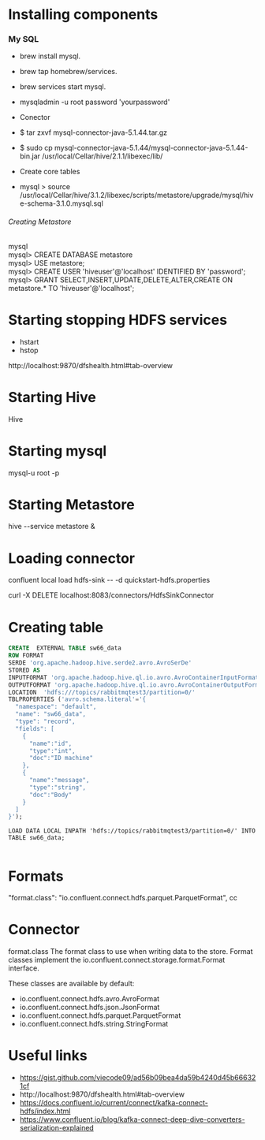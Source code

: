 # Installing components


### My SQL


- brew install mysql.
- brew tap homebrew/services.
- brew services start mysql.
- mysqladmin -u root password 'yourpassword'

- Conector
 - $ tar zxvf mysql-connector-java-5.1.44.tar.gz
 - $ sudo cp mysql-connector-java-5.1.44/mysql-connector-java-5.1.44-bin.jar /usr/local/Cellar/hive/2.1.1/libexec/lib/

- Create core tables
 - mysql > source /usr/local/Cellar/hive/3.1.2/libexec/scripts/metastore/upgrade/mysql/hive-schema-3.1.0.mysql.sql
###### Creating Metastore
mysql   
mysql> CREATE DATABASE metastore  
mysql> USE metastore;   
mysql> CREATE USER 'hiveuser'@'localhost' IDENTIFIED BY 'password';   
mysql> GRANT SELECT,INSERT,UPDATE,DELETE,ALTER,CREATE ON metastore.* TO 'hiveuser'@'localhost';


# Starting stopping HDFS services
- hstart
- hstop

http://localhost:9870/dfshealth.html#tab-overview

# Starting Hive

Hive

# Starting mysql
mysql-u root -p

# Starting Metastore

hive --service metastore &

# Loading connector
confluent local load hdfs-sink -- -d quickstart-hdfs.properties

curl -X DELETE localhost:8083/connectors/HdfsSinkConnector

# Creating table
``` SQL
CREATE  EXTERNAL TABLE sw66_data
ROW FORMAT
SERDE 'org.apache.hadoop.hive.serde2.avro.AvroSerDe'
STORED AS
INPUTFORMAT 'org.apache.hadoop.hive.ql.io.avro.AvroContainerInputFormat'
OUTPUTFORMAT 'org.apache.hadoop.hive.ql.io.avro.AvroContainerOutputFormat'
LOCATION  'hdfs:///topics/rabbitmqtest3/partition=0/'
TBLPROPERTIES ('avro.schema.literal'='{
  "namespace": "default",
  "name": "sw66_data",
  "type": "record",
  "fields": [
    {
      "name":"id",
      "type":"int",
      "doc":"ID machine"
    },
    {
      "name":"message",
      "type":"string",
      "doc":"Body"
    }
  ]
}');

```

```
LOAD DATA LOCAL INPATH 'hdfs://topics/rabbitmqtest3/partition=0/' INTO TABLE sw66_data;


```


# Formats
"format.class": "io.confluent.connect.hdfs.parquet.ParquetFormat",
cc
# Connector

format.class
The format class to use when writing data to the store. Format classes implement the io.confluent.connect.storage.format.Format interface.

These classes are available by default:

- io.confluent.connect.hdfs.avro.AvroFormat
- io.confluent.connect.hdfs.json.JsonFormat
- io.confluent.connect.hdfs.parquet.ParquetFormat
- io.confluent.connect.hdfs.string.StringFormat

# Useful links

- https://gist.github.com/viecode09/ad56b09bea4da59b4240d45b666321cf
- http://localhost:9870/dfshealth.html#tab-overview
- https://docs.confluent.io/current/connect/kafka-connect-hdfs/index.html
- https://www.confluent.io/blog/kafka-connect-deep-dive-converters-serialization-explained
